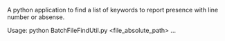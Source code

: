  A python application to find a list of keywords to report presence with line number or absense.

 Usage: 
 python BatchFileFindUtil.py <file_absolute_path> <Keyword1> <Keyword2> ...
